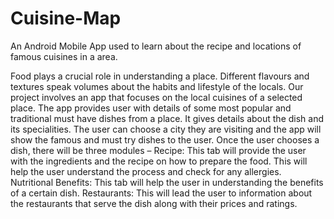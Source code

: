 # Cuisine-Map
An Android Mobile App used to learn about the recipe and locations of famous cuisines in a area.

Food plays a crucial role in understanding a place. Different flavours and textures speak volumes about the habits and lifestyle of the locals. Our project involves an app that focuses on the local cuisines of a selected place. The app provides user with details of some most popular and traditional must have dishes from a place. It gives details about the dish and its specialities. 
The user can choose a city they are visiting and the app will show the famous and must try dishes to the user. Once the user chooses a dish, there will be three modules –
Recipe: This tab will provide the user with the ingredients and the recipe on how to prepare the food. This will help the user understand the process and check for any allergies.
Nutritional Benefits: This tab will help the user in understanding the benefits of a certain dish.
Restaurants: This will lead the user to information about the restaurants that serve the dish along with their prices and ratings.

